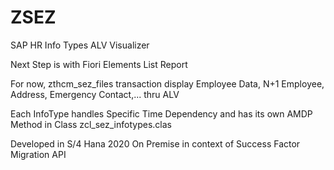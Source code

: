 # ZSEZ
SAP HR Info Types ALV Visualizer 

Next Step is with Fiori Elements List Report

For now, zthcm_sez_files transaction display Employee Data, N+1 Employee, Address, Emergency Contact,... thru ALV

Each InfoType handles Specific Time Dependency and has its own AMDP Method in Class zcl_sez_infotypes.clas

Developed in S/4 Hana 2020 On Premise in context of Success Factor Migration API
